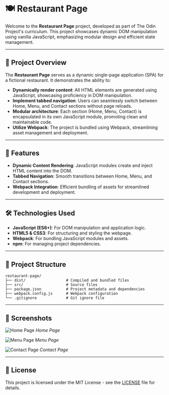 # 🍽️ Restaurant Page

Welcome to the **Restaurant Page** project, developed as part of The Odin Project's curriculum. This project showcases dynamic DOM manipulation using vanilla JavaScript, emphasizing modular design and efficient state management.

---

## 📖 Project Overview

The **Restaurant Page** serves as a dynamic single-page application (SPA) for a fictional restaurant. It demonstrates the ability to:

* **Dynamically render content**: All HTML elements are generated using JavaScript, showcasing proficiency in DOM manipulation.
* **Implement tabbed navigation**: Users can seamlessly switch between Home, Menu, and Contact sections without page reloads.
* **Modular architecture**: Each section (Home, Menu, Contact) is encapsulated in its own JavaScript module, promoting clean and maintainable code.
* **Utilize Webpack**: The project is bundled using Webpack, streamlining asset management and deployment.

---

## 🚀 Features

* **Dynamic Content Rendering**: JavaScript modules create and inject HTML content into the DOM.
* **Tabbed Navigation**: Smooth transitions between Home, Menu, and Contact sections.
* **Webpack Integration**: Efficient bundling of assets for streamlined development and deployment.

---

## 🛠️ Technologies Used

* **JavaScript (ES6+)**: For DOM manipulation and application logic.
* **HTML5 & CSS3**: For structuring and styling the webpage.
* **Webpack**: For bundling JavaScript modules and assets.
* **npm**: For managing project dependencies.

---

## 📂 Project Structure

```
restaurant-page/
├── dist/                  # Compiled and bundled files
├── src/                   # Source files
├── package.json           # Project metadata and dependencies
├── webpack.config.js      # Webpack configuration
└── .gitignore             # Git ignore file
```

---

## 📸 Screenshots

![Home Page](https://i.imgur.com/LaxUqqB.png)
*Home Page*

![Menu Page](https://i.imgur.com/Bt4GeXL.png)
*Menu Page*

![Contact Page](https://i.imgur.com/P0jOlvl.png)
*Contact Page*

---

## 📄 License

This project is licensed under the MIT License - see the [LICENSE](LICENSE) file for details.
